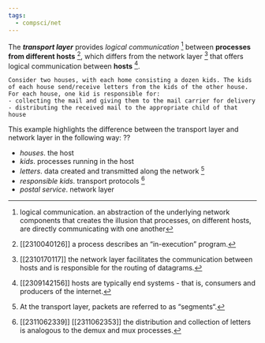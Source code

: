 ```yaml
---
tags:
  - compsci/net
---
```

The ***transport layer*** provides *logical communication* [^2] between **processes from different hosts** [^3], which differs from the network layer [^6] that offers logical communication between **hosts** [^1]. <!--SR:!2023-11-18,4,270-->

```ad-example
Consider two houses, with each home consisting a dozen kids. The kids of each house send/receive letters from the kids of the other house. For each house, one kid is responsible for:
- collecting the mail and giving them to the mail carrier for delivery
- distributing the received mail to the appropriate child of that house
```
This example highlights the difference between the transport layer and network layer in the following way:
??
- *houses*. the host
- *kids*. processes running in the host
- *letters*. data created and transmitted along the network [^5]
- *responsible kids*. transport protocols [^4]
- *postal service*. network layer <!--SR:!2024-02-27,55,310-->

[^1]: [[2309142156]] hosts are typically end systems - that is, consumers and producers of the internet.
[^2]: logical communication. an abstraction of the underlying network components that creates the illusion that processes, on different hosts, are directly communicating with one another
	[^3]: [[2310040126]] a process describes an “in-execution” program.
[^4]: [[2311062339]] [[2311062353]] the distribution and collection of letters is analogous to the demux and mux processes.
[^5]: At the transport layer, packets are referred to as “segments“.
[^6]: [[2310170117]]  the network layer facilitates the communication between hosts and is responsible for the routing of datagrams.